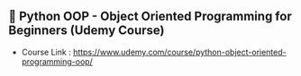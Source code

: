 ## 🔰 Python OOP - Object Oriented Programming for Beginners (Udemy Course)
- Course Link : https://www.udemy.com/course/python-object-oriented-programming-oop/
